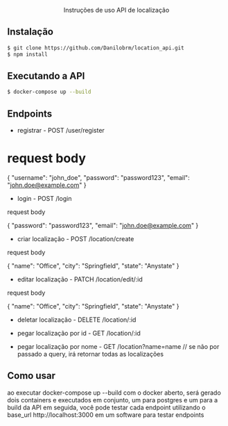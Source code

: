   <p align="center">Instruções de uso API de localização</p>

## Instalação

```bash
$ git clone https://github.com/Danilobrm/location_api.git
$ npm install
```

## Executando a API

```bash
$ docker-compose up --build

```

## Endpoints

- registrar - POST /user/register

# request body

{
"username": "john_doe",
"password": "password123",
"email": "john.doe@example.com"
}

- login - POST /login

request body

{
"password": "password123",
"email": "john.doe@example.com"
}

- criar localização - POST /location/create

request body

{
"name": "Office",
"city": "Springfield",
"state": "Anystate"
}

- editar localização - PATCH /location/edit/:id

request body

{
"name": "Office",
"city": "Springfield",
"state": "Anystate"
}

- deletar localização - DELETE /location/:id

- pegar localização por id - GET /location/:id

- pegar localização por nome - GET /location?name=name
  // se não por passado a query, irá retornar todas as localizações

## Como usar

ao executar docker-compose up --build com o docker aberto, será gerado dois containers e executados em conjunto, um para postgres e um para a build da API
em seguida, você pode testar cada endpoint utilizando o base_url http://localhost:3000 em um software para testar endpoints
